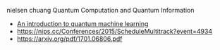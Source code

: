 nielsen chuang Quantum Computation and Quantum Information

* [An introduction to quantum machine learning](https://arxiv.org/pdf/1409.3097.pdf)
* https://nips.cc/Conferences/2015/ScheduleMultitrack?event=4934
* https://arxiv.org/pdf/1701.06806.pdf
